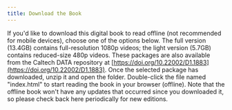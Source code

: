 ```yaml
---
title: Download the Book
---
```

If you'd like to download this digital book to read offline (not recommended for mobile devices), choose one of the options below. The full version (13.4GB) contains full-resolution 1080p videos; the light version (5.7GB) contains reduced-size 480p videos. These packages are also available from the Caltech DATA repository at [https://doi.org/10.22002/D1.1883](https://doi.org/10.22002/D1.1883). Once the selected package has downloaded, unzip it and open the folder. Double-click the file named "index.html" to start reading the book in your browser (offline). Note that the offline book won't have any updates that occurred since you downloaded it, so please check back here periodically for new editions.